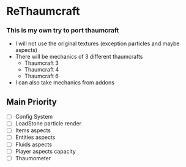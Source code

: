 # ReThaumcraft
### This is my own try to port thaumcraft
- I will not use the original textures (exception particles and maybe aspects)
- There will be mechanics of 3 different thaumcrafts
  - Thaumcraft 3
  - Thaumcraft 4
  - Thaumcraft 6
- I can also take mechanics from addons

## Main Priority
- [ ] Config System
- [ ] LoadStone particle render
- [ ] Items aspects
- [ ] Entities aspects
- [ ] Fluids aspects
- [ ] Player aspects capacity
- [ ] Thaumometer
